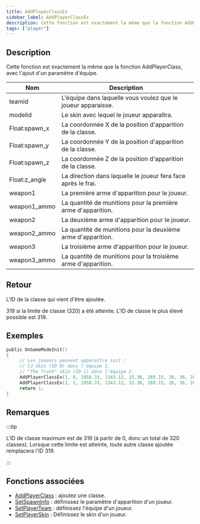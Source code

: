 ```yaml
---
title: AddPlayerClassEx
sidebar_label: AddPlayerClassEx
description: Cette fonction est exactement la même que la fonction AddPlayerClass, avec l'ajout d'un paramètre d'équipe.
tags: ["player"]
---
```


## Description

Cette fonction est exactement la même que la fonction AddPlayerClass, avec l'ajout d'un paramètre d'équipe.

| Nom            | Description                                                   |
| -------------- | ------------------------------------------------------------- |
| teamid         | L'équipe dans laquelle vous voulez que le joueur apparaisse.  |
| modelid        | Le skin avec lequel le joueur apparaîtra.                     |
| Float:spawn_x  | La coordonnée X de la position d'apparition de la classe.     |
| Float:spawn_y  | La coordonnée Y de la position d'apparition de la classe.     |
| Float:spawn_z  | La coordonnée Z de la position d'apparition de la classe.     |
| Float:z_angle  | La direction dans laquelle le joueur fera face après le frai. |
| weapon1        | La première arme d'apparition pour le joueur.                 |
| weapon1_ammo   | La quantité de munitions pour la première arme d'apparition.  |
| weapon2        | La deuxième arme d'apparition pour le joueur.                 |
| weapon2_ammo   | La quantité de munitions pour la deuxième arme d'apparition.  |
| weapon3        | La troisième arme d'apparition pour le joueur.                |
| weapon3_ammo   | La quantité de munitions pour la troisième arme d'apparition. |

## Retour

L'ID de la classe qui vient d'être ajoutée.

319 si la limite de classe (320) a été atteinte. L'ID de classe le plus élevé possible est 319.

## Exemples

```c
public OnGameModeInit()
{
     // Les joueurs peuvent apparaître soit :
     // CJ Skin (ID 0) dans l'équipe 1.
     // "The Truth" skin (ID 1) dans l'équipe 2.
     AddPlayerClassEx(1, 0, 1958.33, 1343.12, 15.36, 269.15, 26, 36, 28, 150, 0, 0); // CJ
     AddPlayerClassEx(2, 1, 1958.33, 1343.12, 15.36, 269.15, 26, 36, 28, 150, 0, 0); // The Truth
     return 1;
}
```

## Remarques

:::tip

L'ID de classe maximum est de 319 (à partir de 0, donc un total de 320 classes). Lorsque cette limite est atteinte, toute autre classe ajoutée remplacera l'ID 319.

:::

## Fonctions associées

- [AddPlayerClass](AddPlayerClass) : ajoutez une classe.
- [SetSpawnInfo](SetSpawnInfo) : définissez le paramètre d'apparition d'un joueur.
- [SetPlayerTeam](SetPlayerTeam) : définissez l'équipe d'un joueur.
- [SetPlayerSkin](SetPlayerSkin) : Définissez le skin d'un joueur.
